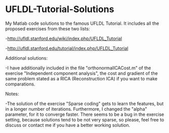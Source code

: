 UFLDL-Tutorial-Solutions
========================

My Matlab code solutions to the famous UFLDL Tutorial. It includes all the proposed exercises from these two lists:

-http://ufldl.stanford.edu/wiki/index.php/UFLDL_Tutorial

-http://ufldl.stanford.edu/tutorial/index.php/UFLDL_Tutorial



Additional solutions:

-I have additionally included in the file "orthonormalICACost.m" of the exercise "Independent component analysis", the
cost and gradient of the same problem stated as a RICA (Reconstruction ICA) if you want to make comparations. 



Notes:

-The solution of the exercise "Sparse coding" gets to learn the features, but in a longer number of iterations. Furthermore, I changed the "alpha" parameter, for it to converge faster. There seems to be a bug in the exercise setting, because solutions tend to be not very sparse, so please, feel free to discuss or contact me if you have a better working
solution.


